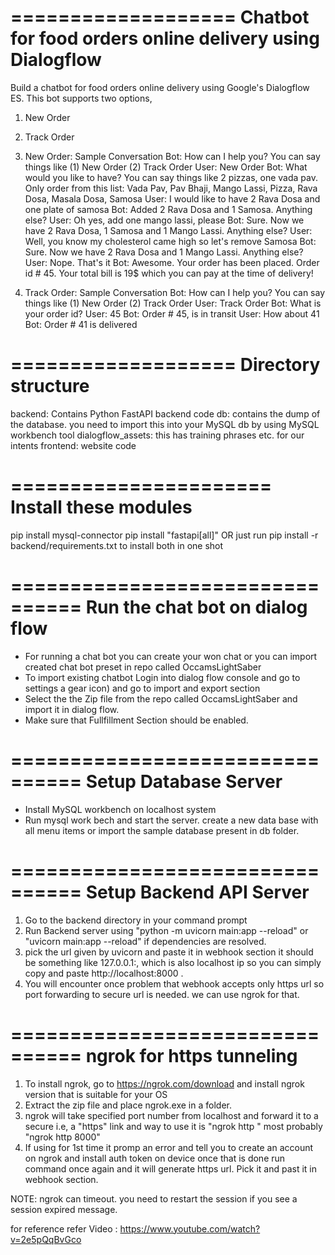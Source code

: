 ===================
Chatbot for food orders online delivery using Dialogflow
===================
Build a chatbot for food orders online delivery using Google's Dialogflow ES. This bot supports two options,

1) New Order
2) Track Order

1) New Order: Sample Conversation
Bot: How can I help you? You can say things like (1) New Order (2) Track Order
User: New Order
Bot: What would you like to have? You can say things like 2 pizzas, one vada pav.
     Only order from this list: Vada Pav, Pav Bhaji, Mango Lassi, Pizza, Rava Dosa, Masala Dosa, Samosa
User: I would like to have 2 Rava Dosa and one plate of samosa
Bot: Added 2 Rava Dosa and 1 Samosa. Anything else?
User: Oh yes, add one mango lassi, please
Bot: Sure. Now we have 2 Rava Dosa, 1 Samosa and 1 Mango Lassi. Anything else?
User: Well, you know my cholesterol came high so let's remove Samosa
Bot: Sure. Now we have 2 Rava Dosa and 1 Mango Lassi. Anything else?
User: Nope. That's it
Bot: Awesome. Your order has been placed. Order id # 45. Your total bill is 19$ which you can pay at the time of delivery!

2) Track Order: Sample Conversation
Bot: How can I help you? You can say things like (1) New Order (2) Track Order
User: Track Order
Bot: What is your order id?
User: 45
Bot: Order # 45, is in transit
User: How about 41
Bot: Order # 41 is delivered


===================
Directory structure
===================
backend: Contains Python FastAPI backend code
db: contains the dump of the database. you need to import this into your MySQL db by using MySQL workbench tool
dialogflow_assets: this has training phrases etc. for our intents
frontend: website code


======================
Install these modules
======================
pip install mysql-connector
pip install "fastapi[all]"
OR just run pip install -r backend/requirements.txt to install both in one shot


================================
Run the chat bot on dialog flow
================================
- For running a chat bot you can create your won chat or you can import created chat bot preset in repo called OccamsLightSaber
- To import existing chatbot Login into dialog flow console and go to settings a gear icon) and go to import and export section
- Select the the Zip file from the repo called OccamsLightSaber and import it in dialog flow.
- Make sure that Fullfillment Section should be enabled.


================================
Setup Database Server
================================
- Install MySQL workbench on localhost system 
- Run mysql work bech and start the server. create a new data base with all menu items or import the sample database present in db folder.


================================
Setup Backend API Server
================================
1. Go to the backend directory in your command prompt
2. Run Backend server using "python -m uvicorn main:app --reload" or "uvicorn main:app --reload" if dependencies are resolved.
3. pick the url given by uvicorn and paste it in webhook section it should be something like 127.0.0.1:<port number>, which is also localhost ip so you can simply copy and paste http://localhost:8000 .
4. You will encounter once problem that webhook accepts only https url so port forwarding to secure url is needed. we can use ngrok for that.

================================
ngrok for https tunneling
================================
1. To install ngrok, go to https://ngrok.com/download and install ngrok version that is suitable for your OS
2. Extract the zip file and place ngrok.exe in a folder.
3. ngrok will take specified port number from localhost and forward it to a secure i.e, a "https" link and way to use it is "ngrok http <port number>" most probably "ngrok http 8000"
4. If using for 1st time it promp an error and tell you to create an account on ngrok and install auth token on device once that is done run command once again and it will generate https url. Pick it and past it in webhook section.

NOTE: ngrok can timeout. you need to restart the session if you see a session expired message.


for reference refer Video : https://www.youtube.com/watch?v=2e5pQqBvGco